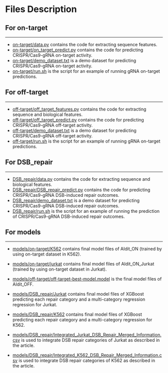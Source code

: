 # Files Description

## For on-target
***
* [on-target/data.py](on-target/data.py) contains the code for extracting sequence features.    
* [on-target/on_target_predict.py](on-target/on_target_predict.py) contains the code for predicting CRISPR/Cas9-gRNA on-target activity.  
* [on-target/demo_dataset.txt](on-target/demo_dataset.txt) is a demo dataset for predicting CRISPR/Cas9-gRNA on-target activity.  
* [on-target/run.sh](on-target/run.sh) is the script for an example of running gRNA on-target predictions.

## For off-target
***
* [off-target/off_target_features.py](off-target/off_target_features.py) contains the code for extracting sequence and biological features.    
* [off-target/off_target_predict.py](off-target/off_target_predict.py) contains the code for predicting CRISPR/Cas9-gRNA off-target activity.  
* [off-target/demo_dataset.txt](off-target/demo_dataset.txt) is a demo dataset for predicting CRISPR/Cas9-gRNA off-target activity.  
* [off-target/run.sh](off-target/run.sh) is the script for an example of running gRNA on-target predictions.


## For DSB_repair
***
* [DSB_repair/data.py](DSB_repair/data.py) contains the code for extracting sequence and biological features.    
* [DSB_repair/DSB_repair_predict.py](DSB_repair/DSB_repair_predict.py) contains the code for predicting CRISPR/Cas9-gRNA DSB-induced repair outcomes.  
* [DSB_repair/demo_dataset.txt](DSB_repair/demo_dataset.txt) is a demo dataset for predicting CRISPR/Cas9-gRNA DSB-induced repair outcomes.  
* [DSB_repair/run.sh](DSB_repair/run.sh) is the script for an example of running the prediction of CRISPR/Cas9-gRNA DSB-induced repair outcomes.

## For models
***
* [models/on-target/K562](models/on-target/K562) contains final model files of AIdit_ON (trained by using on-target dataset in K562).  
* [models/on-target/jurkat](models/on-target/jurkat) contains final model files of AIdit_ON_Jurkat (trained by using on-target dataset in Jurkat).  

* [models/off-target/off-target-best-model.model](models/off-target/off-target-best-model.model) is the final model files of AIdit_OFF.    

* [models/DSB_repair/Jurkat](models/DSB_repair/Jurkat) contains final model files of XGBoost predicting each repair category and a multi-category regression regression for Jurkat.  
* [models/DSB_repair/K562](models/DSB_repair/K562) contains final model files of XGBoost predicting each repair category and a multi-category regression for K562.    
* [models/DSB_repair/Integrated_Jurkat_DSB_Repair_Merged_Information.csv](models/DSB_repair/Integrated_Jurkat_DSB_Repair_Merged_Information.csv) is used to integrate DSB repair categories of Jurkat as described in the article.  
* [models/DSB_repair/Integrated_K562_DSB_Repair_Merged_Information.csv](models/DSB_repair/Integrated_K562_DSB_Repair_Merged_Information.csv) is used to integrate DSB repair categories of K562 as described in the article.



